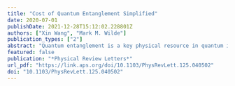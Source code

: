 ```yaml
---
title: "Cost of Quantum Entanglement Simplified"
date: 2020-07-01
publishDate: 2021-12-28T15:12:02.228801Z
authors: ["Xin Wang", "Mark M. Wilde"]
publication_types: ["2"]
abstract: "Quantum entanglement is a key physical resource in quantum information processing that allows for performing basic quantum tasks such as teleportation and quantum key distribution, which are impossible in the classical world. Ever since the rise of quantum information theory, it has been an open problem to quantify entanglement in an information-theoretically meaningful way. In particular, every previously defined entanglement measure bearing a precise information-theoretic meaning is not known to be efficiently computable, or if it is efficiently computable, then it is not known to have a precise information-theoretic meaning. In this Letter, we meet this challenge by introducing an entanglement measure that has a precise information-theoretic meaning as the exact cost required to prepare an entangled state when two distant parties are allowed to perform quantum operations that completely preserve the positivity of the partial transpose. Additionally, this entanglement measure is efficiently computable by means of a semidefinite program, and it bears a number of useful properties such as additivity and faithfulness. Our results bring key insights into the fundamental entanglement structure of arbitrary quantum states, and they can be used directly to assess and quantify the entanglement produced in quantum-physical experiments."
featured: false
publication: "*Physical Review Letters*"
url_pdf: "https://link.aps.org/doi/10.1103/PhysRevLett.125.040502"
doi: "10.1103/PhysRevLett.125.040502"
---
```


